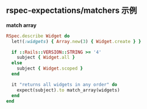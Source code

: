 ## rspec-expectations/matchers 示例

**match array**

```ruby
RSpec.describe Widget do
  let!(:widgets) { Array.new(3) { Widget.create } }

  if ::Rails::VERSION::STRING >= '4'
    subject { Widget.all }
  else
    subject { Widget.scoped }
  end

  it "returns all widgets in any order" do
    expect(subject).to match_array(widgets)
  end
end
```

